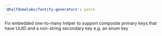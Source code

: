 ```yaml
---
'@halfdomelabs/fastify-generators': patch
---
```


Fix embedded one-to-many helper to support composite primary keys that have UUID and a non-string secondary key e.g. an enum key
